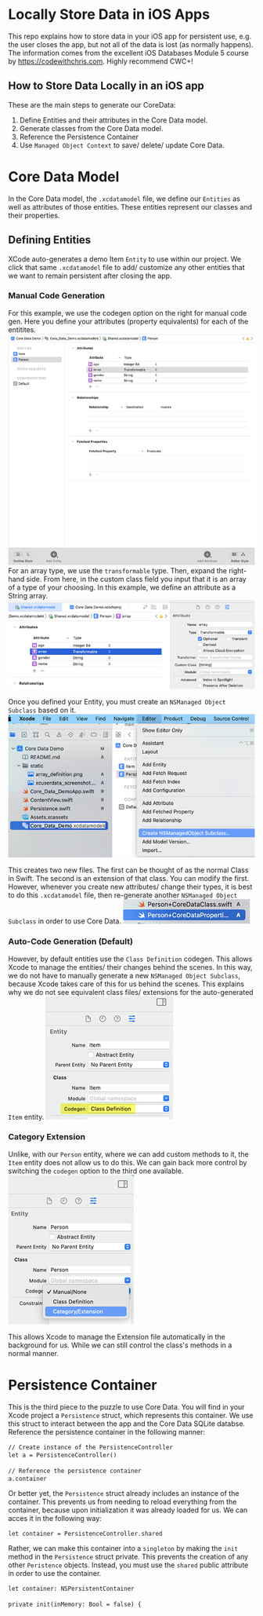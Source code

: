 #  Locally Store Data in iOS Apps
This repo explains how to store data in your iOS app for persistent use, e.g.
the user closes the app, but not all of the data is lost (as normally happens).
The information comes from the excellent iOS Databases Module 5 course by https://codewithchris.com. Highly recommend CWC+!

## How to Store Data Locally in an iOS app
These are the main steps to generate our CoreData:
1) Define Entities and their attributes in the Core Data model.
1) Generate classes from the Core Data model.
1) Reference the Persistence Container
1) Use `Managed Object Context` to save/ delete/ update Core Data.

# Core Data Model
In the Core Data model, the `.xcdatamodel` file, we define our `Entities` as well as attributes of those entities.
These entities represent our classes and their properties.

## Defining Entities
XCode auto-generates a demo Item `Entity` to use within our project. We click that same
`.xcdatamodel` file to add/ customize any other entities that we want to remain persistent
after closing the app.

### Manual Code Generation 
For this example, we use the codegen option on the right for manual code
gen. Here you define your attributes (property equivalents) for each of
the entitites. 
![xcuserdata screenshot](static/xcuserdata_screenshot.png) 
For an array type, we use the `transformable` type. Then, expand the right-hand side.
From here, in the custom class field you input that it is an array of a type of your choosing. 
In this example, we define an attribute as a String array. 
![String array attribute definition](static/array_definition.png)

Once you defined your Entity, you must create an `NSManaged Object Subclass` based on it. 
![Screenshot of editor instructions](static/NSManagedObjectSubclass.png)

This creates two new files. The first can be thought of as the normal Class in Swift.
The second is an extension of that class. You can modify the first. 
However, whenever you create new attributes/ change their types, it is best
to do this `.xcdatamodel` file, then re-generate another `NSManaged Object Subclass`
in order to use Core Data. 
![generatedClasses.png](static/generatedClasses.png)

### Auto-Code Generation (Default) 
However, by default entities use the `Class Definition` codegen. This 
allows Xcode to manage the entities/ their changes behind the scenes. In
this way, we do not have to manually generate a new `NSManaged Object Subclass`, because
Xcode takes care of this for us behind the scenes. This explains why
we do not see equivalent class files/ extensions for the auto-generated
`Item` entity.
![Code gen location](static/codeGen.png)

### Category Extension
Unlike, with our `Person` entity, where we can add custom methods to it, 
the `Item` entity does not allow us to do this.
We can gain back more control by switching the `codegen` option to the third one available.
![Category Extension option shown](static/categoryExtension.png)

This allows Xcode to manage the Extension file automatically in the background for us. 
While we can still control the class's methods in a normal manner. 

# Persistence Container
This is the third piece to the puzzle to use Core Data. You will find in 
your Xcode project a `Persistence` struct, which represents this container.
We use this struct to interact between the app and the Core Data SQLite databse.
Reference the persistence container in the following manner:
```
// Create instance of the PersistenceController
let a = PersistenceController()

// Reference the persistence container
a.container
```

Or better yet, the `Persistence` struct already includes an instance of the container.
This prevents us from needing to reload everything from the container, because
upon initialization it was already loaded for us. We can acces it in the
following way:
```
let container = PersistenceController.shared
```

Rather, we can make this container into a `singleton` by making the `init`
method in the `Persistence` struct private. This prevents the creation
of any other `Peristence` objects. Instead, you must use the `shared`
public attribute in order to use the container.
```
let container: NSPersistentContainer

private init(inMemory: Bool = false) {
```
